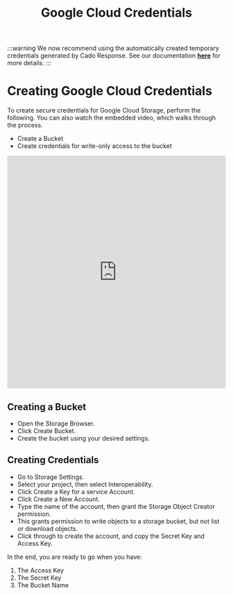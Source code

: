 ﻿---
title: Google Cloud Credentials
hide_title: true
sidebar_position: 5
---

:::warning
We now recommend using the automatically created temporary credentials generated by Cado Response. See our documentation **[here](deploy#deploy-through-cado-response-platform)** for more details.
:::


# Creating Google Cloud Credentials
To create secure credentials for Google Cloud Storage, perform the following.  You can also watch the embedded video, which walks through the process.​
- Create a Bucket
- Create credentials for write-only access to the bucket

<iframe width="100%" height="536" src="https://www.youtube.com/embed/VQxzJ1V8ArE" title="YouTube video player" frameborder="0" allowfullscreen></iframe>

## Creating a Bucket
- Open the Storage Browser.
- Click Create Bucket.
- Create the bucket using your desired settings.

## Creating Credentials
- Go to Storage Settings.
- Select your project, then select Interoperability.
- Click Create a Key for a service Account.
- Click Create a New Account.
- Type the name of the account, then grant the Storage Object Creator permission.
- This grants permission to write objects to a storage bucket, but not list or download objects.
- Click through to create the account, and copy the Secret Key and Access Key.

In the end, you are ready to go when you have:
1. The Access Key
2. The Secret Key
3. The Bucket Name